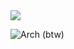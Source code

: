 <img src="https://myreadme.vercel.app/api/embed/Inglan2?panels=userstatistics,toprepositories,toplanguages"/>

![Arch](https://img.shields.io/badge/Arch%20Linux-1793D1?logo=arch-linux&logoColor=fff&style=for-the-badge) (btw)

